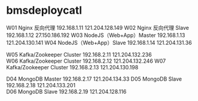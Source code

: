 # bmsdeploycatl

W01	Nginx 反向代理 192.168.1.11 121.204.128.149
W02	Nginx 反向代理 Slave 192.168.1.12 27.150.186.192
W03	NodeJS（Web+App）Master 192.168.1.13 121.204.130.141
W04	NodeJS（Web+App）Slave 192.168.1.14 121.204.131.36

W05	Kafka/Zookeeper Cluster 192.168.2.11 121.204.132.236	 
W06	Kafka/Zookeeper Cluster 192.168.2.12 121.204.132.246
W07	Kafka/Zookeeper Cluster 192.168.2.13 121.204.130.198

D04	MongoDB  Master 192.168.2.17 121.204.134.33
D05	MongoDB  Slave 192.168.2.18 121.204.133.201	 
D06	MongoDB  Slave 192.168.2.19 121.204.128.116
